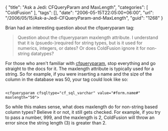 {
	"title": "Ask a Jedi: CFQueryParam and MaxLength",
	"categories": [
		"ColdFusion"
	],
	"tags": [],
	"date": "2006-05-15T22:05:00+06:00",
	"url": "/2006/05/15/Ask-a-Jedi-CFQueryParam-and-MaxLength",
	"guid": "1268"
}

Brian had an interesting question about the cfqueryparam tag:

<blockquote>
Question about the cfqueryparam maxlength attribute. I understand that it is (psuedo-)required for string types, but is it used for numerics, integers, or dates?  Or does ColdFusion ignore it for non-string datatypes?
</blockquote>

For those who aren't familiar with <a href="http://www.techfeed.net/cfQuickDocs/?cfqueryparam">cfqueryparam</a>, stop everything and go straight to the docs for it. The maxlength attribute is typically used for a string. So for example, if you were inserting a name and the size of the column in the database was 50, your tag could look like so:

<code>
&lt;cfqueryparam cfsqltype="cf_sql_varchar" value="#form.name#" maxlength="50"&gt;
</code>

So while this makes sense, what does maxlength do for non-string based column types? Believe it or not, it still gets checked. For example, if you try to pass a number, 999, and the maxlength is 2, ColdFusion will throw an error since the string length (3) is greater than 2.